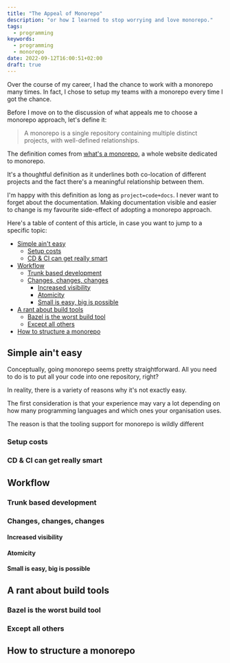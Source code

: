 ```yaml
---
title: "The Appeal of Monorepo"
description: "or how I learned to stop worrying and love monorepo."
tags:
  - programming
keywords:
  - programming
  - monorepo
date: 2022-09-12T16:00:51+02:00
draft: true
---
```


Over the course of my career, I had the chance to work with a monorepo many
times. In fact, I chose to setup my teams with a monorepo every time I got the
chance.

Before I move on to the discussion of what appeals me to choose a monorepo
approach, let's define it:

> A monorepo is a single repository containing multiple distinct projects, with
> well-defined relationships.

The definition comes from [what's a
monorepo](https://monorepo.tools/#what-is-a-monorepo), a whole website dedicated
to monorepo.

It's a thoughtful definition as it underlines both co-location of different
projects and the fact there's a meaningful relationship between them.

I'm happy with this definition as long as `project=code+docs`. I never want to
forget about the documentation. Making documentation visible and easier to
change is my favourite side-effect of adopting a monorepo approach.

Here's a table of content of this article, in case you want to jump to a
specific topic:

- [Simple ain't easy](#simple-aint-easy)
  - [Setup costs](#setup-costs)
  - [CD & CI can get really smart](#cd--ci-can-get-really-smart)
- [Workflow](#workflow)
  - [Trunk based development](#trunk-based-development)
  - [Changes, changes, changes](#changes-changes-changes)
    - [Increased visibility](#increased-visibility)
    - [Atomicity](#atomicity)
    - [Small is easy, big is possible](#small-is-easy-big-is-possible)
- [A rant about build tools](#a-rant-about-build-tools)
  - [Bazel is the worst build tool](#bazel-is-the-worst-build-tool)
  - [Except all others](#except-all-others)
- [How to structure a monorepo](#how-to-structure-a-monorepo)

## Simple ain't easy

Conceptually, going monorepo seems pretty straightforward. All you need to do is
to put all your code into one repository, right?

In reality, there is a variety of reasons why it's not exactly easy.

The first consideration is that your experience may vary a lot depending on how
many programming languages and which ones your organisation uses.

The reason is that the tooling support for monorepo is wildly different

### Setup costs

### CD & CI can get really smart

## Workflow

### Trunk based development

### Changes, changes, changes

#### Increased visibility

#### Atomicity

#### Small is easy, big is possible

## A rant about build tools

### Bazel is the worst build tool

### Except all others

## How to structure a monorepo
